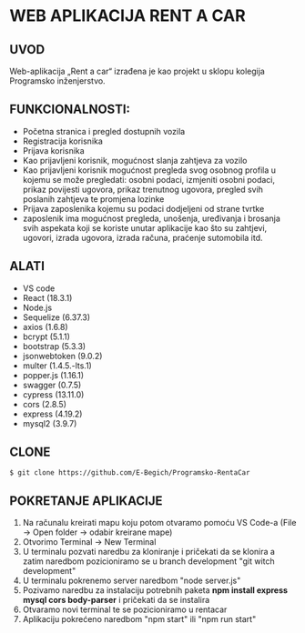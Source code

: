 #  WEB APLIKACIJA RENT A CAR

## UVOD

Web-aplikacija „Rent a car“ izrađena je kao projekt u sklopu kolegija Programsko inženjerstvo.



## FUNKCIONALNOSTI: 
 - Početna stranica i pregled dostupnih vozila
 - Registracija korisnika
 - Prijava korisnika
 - Kao prijavljeni korisnik, mogućnost slanja zahtjeva za vozilo
 - Kao prijavljeni korisnik mogućnost pregleda svog osobnog profila u kojemu se može pregledati: osobni podaci, izmjeniti osobni podaci, prikaz povijesti ugovora, prikaz trenutnog ugovora, pregled svih poslanih zahtjeva te promjena lozinke
 - Prijava zaposlenika kojemu su podaci dodjeljeni od strane tvrtke
 - zaposlenik ima mogućnost pregleda, unošenja, uređivanja i brosanja svih aspekata koji se koriste unutar aplikacije kao što su zahtjevi, ugovori, izrada ugovora, izrada računa, praćenje sutomobila itd.






## ALATI
- VS code
- React (18.3.1)
- Node.js
- Sequelize (6.37.3)
- axios (1.6.8)
- bcrypt (5.1.1)
- bootstrap (5.3.3)
- jsonwebtoken (9.0.2)
- multer (1.4.5.-lts.1)
- popper.js (1.16.1)
- swagger (0.7.5)
- cypress (13.11.0)
- cors (2.8.5)
- express (4.19.2)
- mysql2 (3.9.7)


## CLONE

```
$ git clone https://github.com/E-Begich/Programsko-RentaCar
```

## POKRETANJE APLIKACIJE

1. Na računalu kreirati mapu koju potom otvaramo pomoću VS Code-a (File -> Open folder -> odabir kreirane mape)
2. Otvorimo Terminal -> New Terminal
3. U terminalu pozvati naredbu za kloniranje i pričekati da se klonira a zatim naredbom pozicioniramo se u branch development "git witch development"
4. U terminalu pokrenemo server naredbom "node server.js"
5. Pozivamo naredbu za instalaciju potrebnih paketa **npm install express mysql cors body-parser** i pričekati da se instalira
6. Otvaramo novi terminal te se pozicioniramo u rentacar
7. Aplikaciju pokrećeno naredbom "npm start" ili "npm run start"
